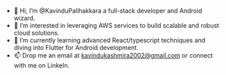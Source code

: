 - 👋 Hi, I’m @KavinduPalihakkara a full-stack developer and Android wizard.
- 👀 I’m interested in leveraging AWS services to build scalable and robust cloud solutions.
- 🌱 I’m currently learning advanced React/typescript techniques and diving into Flutter for Android development.
- 📫 Drop me an email at kavindukashmira2002@gmail.com or connect with me on LinkeIn.

